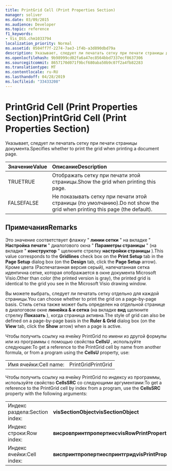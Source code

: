 ```yaml
---
title: PrintGrid Cell (Print Properties Section)
manager: soliver
ms.date: 03/09/2015
ms.audience: Developer
ms.topic: reference
f1_keywords:
- Vis_DSS.chm1033794
localization_priority: Normal
ms.assetid: 0504ff7f-2274-7ae3-1f4b-a3d890dbd79a
description: Указывает, следует ли печатать сетку при печати страницы документа.
ms.openlocfilehash: 9b98999cd02fa6a47ec8564bbd7337ecf8637306
ms.sourcegitcommit: 8657170d071f9bcf680aba50b9c07f2a4fb82283
ms.translationtype: MT
ms.contentlocale: ru-RU
ms.lasthandoff: 04/28/2019
ms.locfileid: "33433208"
---
```

# <a name="printgrid-cell-print-properties-section"></a><span data-ttu-id="a7450-103">PrintGrid Cell (Print Properties Section)</span><span class="sxs-lookup"><span data-stu-id="a7450-103">PrintGrid Cell (Print Properties Section)</span></span>

<span data-ttu-id="a7450-104">Указывает, следует ли печатать сетку при печати страницы документа.</span><span class="sxs-lookup"><span data-stu-id="a7450-104">Specifies whether to print the grid when printing a document page.</span></span>
  
|<span data-ttu-id="a7450-105">**Значение**</span><span class="sxs-lookup"><span data-stu-id="a7450-105">**Value**</span></span>|<span data-ttu-id="a7450-106">**Описание**</span><span class="sxs-lookup"><span data-stu-id="a7450-106">**Description**</span></span>|
|:-----|:-----|
|<span data-ttu-id="a7450-107">TRUE</span><span class="sxs-lookup"><span data-stu-id="a7450-107">TRUE</span></span>  <br/> |<span data-ttu-id="a7450-108">Отображать сетку при печати этой страницы.</span><span class="sxs-lookup"><span data-stu-id="a7450-108">Show the grid when printing this page.</span></span>  <br/> |
|<span data-ttu-id="a7450-109">FALSE</span><span class="sxs-lookup"><span data-stu-id="a7450-109">FALSE</span></span>  <br/> |<span data-ttu-id="a7450-110">Не показывать сетку при печати этой страницы (по умолчанию).</span><span class="sxs-lookup"><span data-stu-id="a7450-110">Do not show the grid when printing this page (the default).</span></span>  <br/> |
   
## <a name="remarks"></a><span data-ttu-id="a7450-111">Примечания</span><span class="sxs-lookup"><span data-stu-id="a7450-111">Remarks</span></span>

<span data-ttu-id="a7450-112">Это значение соответствует флажку " **линии сетки** " на вкладке " **Настройка печати** " диалогового окна " **Параметры страницы** " (на вкладке " **конструктор** " щелкните стрелку **настройки страницы** ).</span><span class="sxs-lookup"><span data-stu-id="a7450-112">This value corresponds to the **Gridlines** check box on the **Print Setup** tab in the **Page Setup** dialog box (on the **Design** tab, click the **Page Setup** arrow).</span></span> <span data-ttu-id="a7450-113">Кроме цвета (Распечатанная версия серый), напечатанная сетка идентична сетке, которая отображается в окне документа Microsoft Visio.</span><span class="sxs-lookup"><span data-stu-id="a7450-113">Other than color (the printed version is gray), the printed grid is identical to the grid you see in the Microsoft Visio drawing window.</span></span> 
  
<span data-ttu-id="a7450-114">Вы можете выбрать, следует ли печатать сетку отдельно для каждой страницы.</span><span class="sxs-lookup"><span data-stu-id="a7450-114">You can choose whether to print the grid on a page-by-page basis.</span></span> <span data-ttu-id="a7450-115">Стиль сетка также может быть определен на отдельной странице в диалоговом окне **линейка &amp; и сетка** (на вкладке **вид** щелкните стрелку **Показать** ), когда страница активна.</span><span class="sxs-lookup"><span data-stu-id="a7450-115">The style of grid can also be defined on a page-by-page basis in the **Ruler &amp; Grid** dialog box (on the **View** tab, click the **Show** arrow) when a page is active.</span></span> 
  
<span data-ttu-id="a7450-116">Чтобы получить ссылку на ячейку PrintGrid по имени из другой формулы или из программы с помощью свойства **CellsU** , используйте следующее:</span><span class="sxs-lookup"><span data-stu-id="a7450-116">To get a reference to the PrintGrid cell by name from another formula, or from a program using the **CellsU** property, use:</span></span> 
  
|||
|:-----|:-----|
|<span data-ttu-id="a7450-117">Имя ячейки:</span><span class="sxs-lookup"><span data-stu-id="a7450-117">Cell name:</span></span>  <br/> |<span data-ttu-id="a7450-118">PrintGrid</span><span class="sxs-lookup"><span data-stu-id="a7450-118">PrintGrid</span></span>  <br/> |
   
<span data-ttu-id="a7450-119">Чтобы получить ссылку на ячейку PrintGrid по индексу из программы, используйте свойство **CellsSRC** со следующими аргументами:</span><span class="sxs-lookup"><span data-stu-id="a7450-119">To get a reference to the PrintGrid cell by index from a program, use the **CellsSRC** property with the following arguments:</span></span> 
  
|||
|:-----|:-----|
|<span data-ttu-id="a7450-120">Индекс раздела:</span><span class="sxs-lookup"><span data-stu-id="a7450-120">Section index:</span></span>  <br/> |<span data-ttu-id="a7450-121">**visSectionObject**</span><span class="sxs-lookup"><span data-stu-id="a7450-121">**visSectionObject**</span></span> <br/> |
|<span data-ttu-id="a7450-122">Индекс строки:</span><span class="sxs-lookup"><span data-stu-id="a7450-122">Row index:</span></span>  <br/> |<span data-ttu-id="a7450-123">**висровпринтпропертиес**</span><span class="sxs-lookup"><span data-stu-id="a7450-123">**visRowPrintProperties**</span></span> <br/> |
|<span data-ttu-id="a7450-124">Индекс ячейки:</span><span class="sxs-lookup"><span data-stu-id="a7450-124">Cell index:</span></span>  <br/> |<span data-ttu-id="a7450-125">**виспринтпропертиеспринтгрид**</span><span class="sxs-lookup"><span data-stu-id="a7450-125">**visPrintPropertiesPrintGrid**</span></span> <br/> |
   

